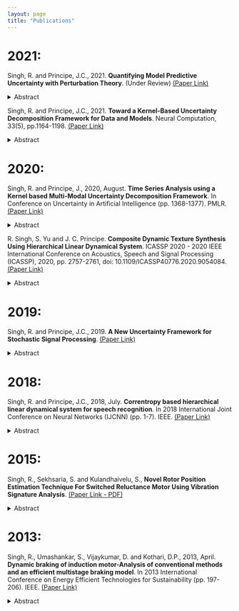 ```yaml
---
layout: page
title: "Publications"
---
```


2021:
===
Singh, R. and Principe, J.C., 2021. **Quantifying Model Predictive Uncertainty with Perturbation Theory**. (Under Review) [(Paper Link)](https://arxiv.org/abs/2109.10888)
<details>
<summary> Abstract </summary>
<br>
We propose a framework for predictive uncertainty quantification of a neural network that replaces the conventional Bayesian notion of weight probability density function (PDF) with a physics based potential field representation of the model weights in a Gaussian reproducing kernel Hilbert space (RKHS) embedding. This allows us to use perturbation theory from quantum physics to formulate a moment decomposition problem over the model weight-output relationship. The extracted moments reveal successive degrees of regularization of the weight potential field around the local neighborhood of the model output. Such localized moments represent well the PDF tails and provide significantly greater accuracy of the model's predictive uncertainty than the central moments characterized by Bayesian and ensemble methods or their variants. We show that this consequently leads to a better ability to detect false model predictions of test data that has undergone a covariate shift away from the training PDF learned by the model. We evaluate our approach against baseline uncertainty quantification methods on several benchmark datasets that are corrupted using common distortion techniques. Our approach provides fast model predictive uncertainty estimates with much greater precision and calibration.
</details>

Singh, R. and Principe, J.C., 2021. **Toward a Kernel-Based Uncertainty Decomposition Framework for Data and Models**. Neural Computation, 33(5), pp.1164-1198. [(Paper Link)](https://arxiv.org/abs/2001.11495) 
<details>
<summary> Abstract </summary>
<br>
This letter introduces a new framework for quantifying predictive uncertainty for both data and models that relies on projecting the data into a gaussian reproducing kernel Hilbert space (RKHS) and transforming the data probability density function (PDF) in a way that quantifies the flow of its gradient as a topological potential field (quantified at all points in the sample space). This enables the decomposition of the PDF gradient flow by formulating it as a moment decomposition problem using operators from quantum physics, specifically Schrödinger's formulation. We experimentally show that the higher-order moments systematically cluster the different tail regions of the PDF, thereby providing unprecedented discriminative resolution of data regions having high epistemic uncertainty. In essence, this approach decomposes local realizations of the data PDF in terms of uncertainty moments. We apply this framework as a surrogate tool for predictive uncertainty quantification of point-prediction neural network models, overcoming various limitations of conventional Bayesian-based uncertainty quantification methods. Experimental comparisons with some established methods illustrate performance advantages that our framework exhibits.
</details>


2020:
===

Singh, R. and Principe, J., 2020, August. **Time Series Analysis using a Kernel based Multi-Modal Uncertainty Decomposition Framework**. In Conference on Uncertainty in Artificial Intelligence (pp. 1368-1377). PMLR. [(Paper Link)](http://proceedings.mlr.press/v124/singh20a.html)
<details>
<summary> Abstract </summary>
<br>
This paper proposes a kernel based information theoretic framework with quantum physical underpinnings for data characterization that is relevant to online time series applications such as unsupervised change point detection and whole sequence clustering. In this framework, we utilize the Gaussian kernel mean embedding metric for universal characterization of data PDF. We then utilize concepts of quantum physics to impart a local dynamical structure to characterized data PDF, resulting in a new energy based formulation. This facilitates a multi-modal physics based uncertainty representation of the signal PDF at each sample using Hermite polynomial projections. We demonstrate in this paper using synthesized datasets that such uncertainty features provide a better ability for online detection of statistical change points in time series data when compared to existing non-parametric and unsupervised methods. We also demonstrate a better ability of the framework in clustering time series sequences when compared to discrete wavelet transform features on a subset of VidTIMIT speaker recognition corpus.
</details>


R. Singh, S. Yu and J. C. Principe. **Composite Dynamic Texture Synthesis Using Hierarchical Linear Dynamical System**. ICASSP 2020 - 2020 IEEE International Conference on Acoustics, Speech and Signal Processing (ICASSP), 2020, pp. 2757-2761, doi: 10.1109/ICASSP40776.2020.9054084. [(Paper Link)](https://ieeexplore.ieee.org/abstract/document/9054084)
<details>
<summary> Abstract </summary>
<br>
We demonstrate that a systematic inclusion of prior structural constraints on the states of a linear dynamical system significantly improves its ability to model complex multidimensional sequences. This constrained LDS, typically termed as the hierarchical linear dynamical system (HLDS), is a Kalman filter based topology that extracts relevant self-segmenting information from the input signal in an unsupervised manner by hierarchically constraining its information representing state subspaces thereby slowing down the signal dynamics. We highlight some of its practical advantages over the existing methods in real-world video applications. As a concrete application, we show that the HLDS, despite being a linear model trained in an unsupervised setting, is able to capture the dynamics of complex texture sequences consisting of multiple co-occurring textures. We compare its performance with a similarly trained LDS model in the reconstruction and synthesis of such signals.
 </details>
  
2019:
===

Singh, R. and Principe, J.C., 2019. **A New Uncertainty Framework for Stochastic Signal Processing**. [(Paper Link)](https://arxiv.org/abs/1904.13038)
<details>
<summary> Abstract </summary>
<br>
The fields of signal processing and information theory have evolved with the goal of developing formulations to extract intrinsic information from limited amount of data. When one considers the modeling of unpredictably varying processes and complex dynamical signals with a large number of unknowns (such as those encountered in the fields of finance, NLP, communications, etc.), there is a need for algorithms to have increased sensitivity with short spans of data, while maintaining stochastic generalization ability. This naturally calls for an increased focus on localized stochastic representation. So far, most metrics developed for characterizing signals envision data from entropic and probabilistic points of view that lack sensitivity towards quick changes in signal dynamics. We hypothesize that models that work with the intrinsic uncertainties associated with local data induced metric spaces would be significantly more sensitive towards signal characterization. To this end, we develop a new framework for stochastic signal processing that is based on decomposing the local metric space of the signal in a Gaussian Reproducing Kernel Hilbert Space (RKHS). A major advantage of our framework is that we are able to implement this decomposition on a sample-by-sample basis. The key aspects of our framework are the following: (1) We use a data defined metric related to Parzen density estimation for quantifying the local structure of data in the Gaussian RKHS. (2) We use a quantum description of this metric which consequently introduces uncertainty in the structure of the local kernel space. Since the RKHS has been well established and known for providing universal data fitting capabilities, we submit that local quantifiers of the kernel space data projection could significantly improve acquisition of signal information.
</details>

2018:
===

Singh, R. and Principe, J.C., 2018, July. **Correntropy based hierarchical linear dynamical system for speech recognition**. In 2018 International Joint Conference on Neural Networks (IJCNN) (pp. 1-7). IEEE. [(Paper Link)](https://ieeexplore.ieee.org/abstract/document/8489775)
<details>
<summary> Abstract </summary>
<br>
Hierarchical Linear Dynamical System (HLDS) is a recently introduced Kalman filter based generative state model that extracts relevant self-segmenting information from input time series signal by hierarchically constraining the information representing subspaces of its states thus slowing down the dynamics of the input signal. Despite the simplicity of its nested architecture and its dependance on linear Kalman update rules, the HLDS has been shown to have state-of-the-art performance in the classification of musical notes. However, it was observed that the application scope of this state based model was only limited to linearly separable signals since the representations of non-linear and non-stationary signals (such as speech) in the state space of the HLDS was highly intermingled and hence, non-discriminative. This paper proposes a kernel based extension of the HLDS that shows promising results in the sparse and discriminative representation of speech phonemes in its information representing state spaces. Specifically, we use correntropy as an additional non-linear constraint on top of the linear constraints already provided by the nested architecture of the states. We show that by using correntropy as the cost function in the Kalman update equations, we are able to adaptively restrict the different phonemes of a speech signal into localized areas of the top state space. Our training results, along with their authentication through top-down inference of the states, provide valid credibility to the use of HLDS as a promising speech recognition model.
 </details>

2015:
===

Singh, R., Sekhsaria, S. and Kulandhaivelu, S., **Novel Rotor Position Estimation Technique For Switched Reluctance Motor Using Vibration Signature Analysis**. [(Paper Link - PDF)](https://www.ee.iitb.ac.in/npec/Papers/Program/NPEC_2015_paper_62.pdf)
<details>
<summary> Abstract </summary>
<br>
In this paper, we present a novel technique to estimate the position of the rotor of a switched reluctance motor by observing the characteristics of the vibration of the stator during the motor operation. This removes the need of the shaft position sensor which is known for its unreliability and problems associated with its application. Vibration in switched reluctance motors is generated mainly due to stator deformation as a result of radial forces caused by the magnetic flux. The magnetic flux density varies significantly with the rotor position depending upon the alignment of the poles of the rotor and the stator. Thus, at different rotor positions, the vibration amplitude recorded at a particular point on the stator lamination varies. This makes it possible to correlate rotor position with the stator vibration pulses. We have carried out simulations on a 6/4 SR motor to demonstrate this position estimation technique. Initially, we generate vibration pulses separately in the simulation with respect to the flux density keeping the point above a particular stator pole as the frame of reference. This is done to closely approximate and simulate the data recorded by an accelerometer imagined to be installed at that point. We have used the characteristics determined and the analysis made on the vibration of SR motors by previous research experiments to generate the vibration pulses with respect to the flux. We then estimate the rotor position by detecting the regular spikes in vibration and then compare it with the actual position of the rotor. We find that although the resolution of the rotor position measurement using our technique is not very high at low speeds, this method is highly efficient at high rotor speeds and it requires less computational power thereby saving costs. We analyze our technique in detail and outline its several key advantages when compared to other position estimation schemes for SR motors.
 </details>

2013:
===
Singh, R., Umashankar, S., Vijaykumar, D. and Kothari, D.P., 2013, April. **Dynamic braking of induction motor-Analysis of conventional methods and an efficient multistage braking model**. In 2013 International Conference on Energy Efficient Technologies for Sustainability (pp. 197-206). IEEE. [(Paper Link)](https://ieeexplore.ieee.org/abstract/document/6533382)
<details>
<summary> Abstract </summary>
<br>
In this paper, a detailed analysis is made on capacitor self excitation and DC injection methods of dynamic braking of induction motor through MATLAB/SIMULINK simulations. The effectiveness of these conventional dynamic braking methods is carefully analyzed while changing various parameters. The speed range and time duration for which these methods are the most effective is carefully observed during changing load conditions. The effects of changing capacitor values and DC injection voltage levels on the effective speed range have been studied and the time durations in which these methods are most effective are also analyzed. Using the analysis data obtained, the parameters of a reliable fast multistage dynamic braking model are arrived upon for its best possible performance. The performance of this model, which efficiently dissipates the kinetic energy of the motor in a very short duration of time, is checked through simulations.
</details>
